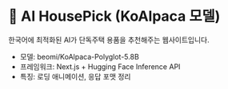 # 🏡 AI HousePick (KoAlpaca 모델)

한국어에 최적화된 AI가 단독주택 용품을 추천해주는 웹사이트입니다.

- 모델: beomi/KoAlpaca-Polyglot-5.8B
- 프레임워크: Next.js + Hugging Face Inference API
- 특징: 로딩 애니메이션, 응답 포맷 정리
